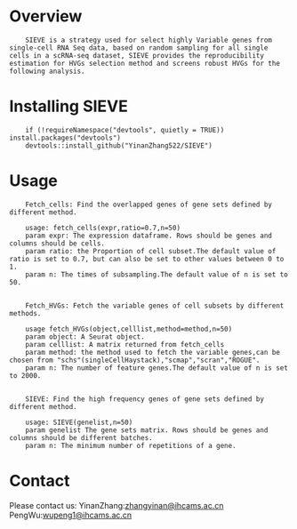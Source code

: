 # Overview
		SIEVE is a strategy used for select highly Variable genes from single-cell RNA Seq data, based on random sampling for all single cells in a scRNA-seq dataset, SIEVE provides the reproducibility estimation for HVGs selection method and screens robust HVGs for the following analysis.

# Installing SIEVE
		if (!requireNamespace("devtools", quietly = TRUE)) install.packages("devtools")
		devtools::install_github("YinanZhang522/SIEVE")

# Usage
		Fetch_cells: Find the overlapped genes of gene sets defined by different method.
   
		usage: fetch_cells(expr,ratio=0.7,n=50)
		param expr: The expression dataframe. Rows should be genes and columns should be cells.
		param ratio: the Proportion of cell subset.The default value of ratio is set to 0.7, but can also be set to other values between 0 to 1.
		param n: The times of subsampling.The default value of n is set to 50.  

  
		Fetch_HVGs: Fetch the variable genes of cell subsets by different methods.
   
		usage fetch_HVGs(object,celllist,method=method,n=50)
		param object: A Seurat object.
		param celllist: A matrix returned from fetch_cells
		param method: the method used to fetch the variable genes,can be chosen from "schs"(singleCellHaystack),"scmap","scran","ROGUE".
		param n: The number of feature genes.The default value of n is set to 2000.


		SIEVE: Find the high frequency genes of gene sets defined by different method.

		usage: SIEVE(genelist,n=50)
		param genelist The gene sets matrix. Rows should be genes and columns should be different batches.
		param n: The minimum number of repetitions of a gene.




# Contact
Please contact us:
YinanZhang:zhangyinan@ihcams.ac.cn
PengWu:wupeng1@ihcams.ac.cn
